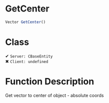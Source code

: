 # GetCenter
```js	
Vector GetCenter()
```
# Class
✔ `Server: CBaseEntity`  
✖ `Client: undefined`  

# Function Description
Get vector to center of object - absolute coords

